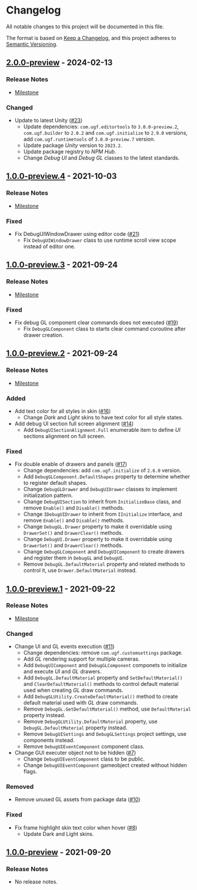 # Changelog

All notable changes to this project will be documented in this file.

The format is based on [Keep a Changelog](https://keepachangelog.com/en/1.0.0/),
and this project adheres to [Semantic Versioning](https://semver.org/spec/v2.0.0.html).

## [2.0.0-preview](https://github.com/unity-game-framework/ugf-debugtools/releases/tag/2.0.0-preview) - 2024-02-13  

### Release Notes

- [Milestone](https://github.com/unity-game-framework/ugf-debugtools/milestone/5?closed=1)  
    

### Changed

- Update to latest Unity ([#23](https://github.com/unity-game-framework/ugf-debugtools/issues/23))  
    - Update dependencies: `com.ugf.editortools` to `3.0.0-preview.2`, `com.ugf.builder` to `2.0.2` and `com.ugf.initialize` to `2.9.0` versions, add `com.ugf.runtimetools` of `3.0.0-preview.7` version.
    - Update package _Unity_ version to `2023.2`.
    - Update package registry to _NPM Hub_.
    - Change _Debug UI_ and _Debug GL_ classes to the latest standards.

## [1.0.0-preview.4](https://github.com/unity-game-framework/ugf-debugtools/releases/tag/1.0.0-preview.4) - 2021-10-03  

### Release Notes

- [Milestone](https://github.com/unity-game-framework/ugf-debugtools/milestone/4?closed=1)  
    

### Fixed

- Fix DebugUIWindowDrawer using editor code ([#21](https://github.com/unity-game-framework/ugf-debugtools/pull/21))  
    - Fix `DebugUIWindowDrawer` class to use runtime scroll view scope instead of editor one.

## [1.0.0-preview.3](https://github.com/unity-game-framework/ugf-debugtools/releases/tag/1.0.0-preview.3) - 2021-09-24  

### Release Notes

- [Milestone](https://github.com/unity-game-framework/ugf-debugtools/milestone/3?closed=1)  
    

### Fixed

- Fix debug GL component clear commands does not executed ([#19](https://github.com/unity-game-framework/ugf-debugtools/pull/19))  
    - Fix `DebugGLComponent` class to starts clear command coroutine after drawer creation.

## [1.0.0-preview.2](https://github.com/unity-game-framework/ugf-debugtools/releases/tag/1.0.0-preview.2) - 2021-09-24  

### Release Notes

- [Milestone](https://github.com/unity-game-framework/ugf-debugtools/milestone/2?closed=1)  
    

### Added

- Add text color for all styles in skin ([#16](https://github.com/unity-game-framework/ugf-debugtools/pull/16))  
    - Change _Dark_ and _Light_ skins to have text color for all style states.
- Add debug UI section full screen alignment ([#14](https://github.com/unity-game-framework/ugf-debugtools/pull/14))  
    - Add `DebugUISectionAlignment.Full` enumerable item to define _UI_ sections alignment on full screen.

### Fixed

- Fix double enable of drawers and panels ([#17](https://github.com/unity-game-framework/ugf-debugtools/pull/17))  
    - Change dependencies: add `com.ugf.initialize` of `2.6.0` version.
    - Add `DebugGLComponent.DefaultShapes` property to determine whether to register default shapes.
    - Change `DebugGLDrawer` and `DebugUIDrawer` classes to implement initialization pattern.
    - Change `DebugUISection` to inherit from `InitializeBase` class, and remove `Enable()` and `Disable()` methods.
    - Change `IDebugUIDrawer` to inherit from `IInitialize` interface, and remove `Enable()` and `Disable()` methods.
    - Change `DebugGL.Drawer` property to make it overridable using `DrawerSet()` and `DrawerClear()` methods.
    - Change `DebugUI.Drawer` property to make it overridable using `DrawerSet()` and `DrawerClear()` methods.
    - Change `DebugGLComponent` and `DebugUIComponent` to create drawers and register them in `DebugGL` and `DebugUI`.
    - Remove `DebugGL.DefaultMaterial` property and related methods to control it, use `Drawer.DefaultMaterial` instead.

## [1.0.0-preview.1](https://github.com/unity-game-framework/ugf-debugtools/releases/tag/1.0.0-preview.1) - 2021-09-22  

### Release Notes

- [Milestone](https://github.com/unity-game-framework/ugf-debugtools/milestone/1?closed=1)  
    

### Changed

- Change UI and GL events execution ([#11](https://github.com/unity-game-framework/ugf-debugtools/pull/11))  
    - Change dependencies: remove `com.ugf.customsettings` package.
    - Add _GL_ rendering support for multiple cameras.
    - Add `DebugUIComponent` and `DebugGLComponent` componets to initialize and execute _UI_ and _GL_ drawers.
    - Add `DebugGL.DefaultMaterial` property and `SetDefaultMaterial()` and `ClearDefaultMaterial()` methods to control default material used when creating _GL_ draw commands.
    - Add `DebugGLUtility.CreateDefaultMaterial()` method to create default material used with _GL_ draw commands.
    - Remove `DebugGL.GetDefaultMaterial()` method, use `DefaultMaterial` property instead.
    - Remove `DebugGLUtility.DefaultMaterial` property, use `DebugGL.DefaultMaterial` property instead.
    - Remove `DebugUISettings` and `DebugGLSettings` project settings, use components instead.
    - Remove `DebugUIEventComponent` component class.
- Change GUI executer object not to be hidden ([#7](https://github.com/unity-game-framework/ugf-debugtools/pull/7))  
    - Change `DebugUIEventComponent` class to be public.
    - Change `DebugUIEventComponent` gameobject created without hidden flags.

### Removed

- Remove unused GL assets from package data ([#10](https://github.com/unity-game-framework/ugf-debugtools/pull/10))  

### Fixed

- Fix frame highlight skin text color when hover ([#8](https://github.com/unity-game-framework/ugf-debugtools/pull/8))  
    - Update Dark and Light skins.

## [1.0.0-preview](https://github.com/unity-game-framework/ugf-debugtools/releases/tag/1.0.0-preview) - 2021-09-20  

### Release Notes

- No release notes.


